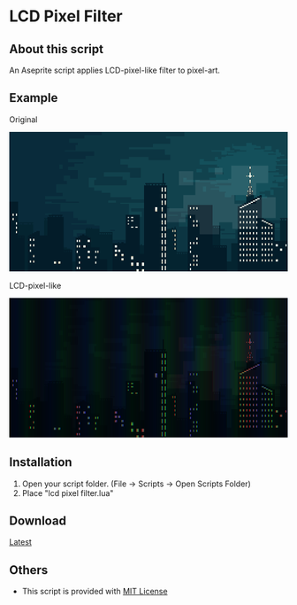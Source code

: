 # LCD Pixel Filter

## About this script

An Aseprite script applies LCD-pixel-like filter to pixel-art.

## Example

Original

![sample-orignal](sample-orignal.png)

LCD-pixel-like

![sample](sample.png)

## Installation

1. Open your script folder. (File -> Scripts -> Open Scripts Folder)
2. Place "lcd pixel filter.lua"

## Download

[Latest](https://raw.githubusercontent.com/Tsukina-7mochi/aseprite-scripts/master/lcd-pixel-filter/lcd%20pixel%20filter.lua)

## Others

- This script is provided with [MIT License](https://github.com/Tsukina-7mochi/aseprite-scripts/blob/master/LICENSE)
